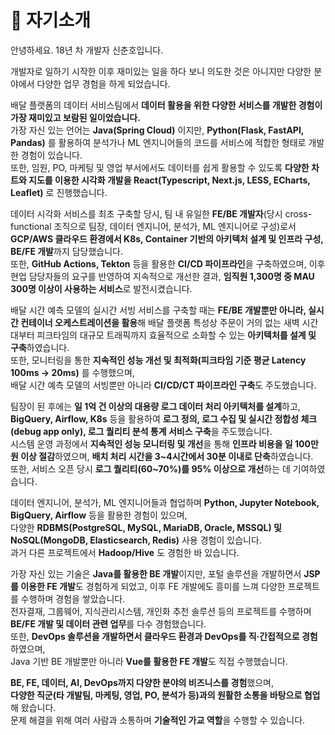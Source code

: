 # 📝 자기소개

안녕하세요. 18년 차 개발자 신춘호입니다.

개발자로 일하기 시작한 이후 재미있는 일을 하다 보니 의도한 것은 아니지만 다양한 분야에서 다양한 업무 경험을 하게 되었습니다.

배달 플랫폼의 데이터 서비스팀에서 **데이터 활용을 위한 다양한 서비스를 개발한 경험이 가장 재미있고 보람된 일이었습니다.**  
가장 자신 있는 언어는 **Java(Spring Cloud)** 이지만, **Python(Flask, FastAPI, Pandas)** 를 활용하여 분석가나 ML 엔지니어들의 코드를 서비스에 적합한 형태로 개발한 경험이 있습니다.  
또한, 임원, PO, 마케팅 및 영업 부서에서도 데이터를 쉽게 활용할 수 있도록 **다양한 차트와 지도를 이용한 시각화 개발을 React(Typescript, Next.js, LESS, ECharts, Leaflet)** 로 진행했습니다.

데이터 시각화 서비스를 최초 구축할 당시, 팀 내 유일한 **FE/BE 개발자**(당시 cross-functional 조직으로 팀장, 데이터 엔지니어, 분석가, ML 엔지니어로 구성)로서
**GCP/AWS 클라우드 환경에서 K8s, Container 기반의 아키텍처 설계 및 인프라 구성, BE/FE 개발**까지 담당했습니다.  
또한, **GitHub Actions, Tekton** 등을 활용한 **CI/CD 파이프라인**을 구축하였으며, 이후 현업 담당자들의 요구를 반영하여 지속적으로 개선한 결과,
**임직원 1,300명 중 MAU 300명 이상이 사용하는 서비스**로 발전시켰습니다.

배달 시간 예측 모델의 실시간 서빙 서비스를 구축할 때는 **FE/BE 개발뿐만 아니라, 실시간 컨테이너 오케스트레이션을 활용**해
배달 플랫폼 특성상 주문이 거의 없는 새벽 시간대부터 피크타임의 대규모 트래픽까지 효율적으로 소화할 수 있는 **아키텍처를 설계 및 구축**하였습니다.  
또한, 모니터링을 통한 **지속적인 성능 개선 및 최적화(피크타임 기준 평균 Latency 100ms → 20ms)** 를 수행했으며,  
배달 시간 예측 모델의 서빙뿐만 아니라 **CI/CD/CT 파이프라인 구축**도 주도했습니다.

팀장이 된 후에는 **일 1억 건 이상의 대용량 로그 데이터 처리 아키텍처를 설계**하고, **BigQuery, Airflow, K8s** 등을 활용하여 **로그 정의, 로그 수집 및 실시간 정합성 체크(debug app only), 로그 퀄리티 분석 통계 서비스 구축**을 주도했습니다.  
시스템 운영 과정에서 **지속적인 성능 모니터링 및 개선**을 통해 **인프라 비용을 일 100만 원 이상 절감**하였으며, **배치 처리 시간을 3~4시간에서 30분 이내로 단축**하였습니다.  
또한, 서비스 오픈 당시 **로그 퀄리티(60~70%)를 95% 이상으로 개선**하는 데 기여하였습니다.

데이터 엔지니어, 분석가, ML 엔지니어들과 협업하며 **Python, Jupyter Notebook, BigQuery, Airflow** 등을 활용한 경험이 있으며,  
다양한 **RDBMS(PostgreSQL, MySQL, MariaDB, Oracle, MSSQL) 및 NoSQL(MongoDB, Elasticsearch, Redis)** 사용 경험이 있습니다.  
과거 다른 프로젝트에서 **Hadoop/Hive** 도 경험한 바 있습니다.

가장 자신 있는 기술은 **Java를 활용한 BE 개발**이지만, 포털 솔루션을 개발하면서 **JSP를 이용한 FE 개발**도 경험하게 되었고, 이후 FE 개발에도 흥미를 느껴 다양한 프로젝트를 수행하며 경험을 쌓았습니다.  
전자결재, 그룹웨어, 지식관리시스템, 개인화 추천 솔루션 등의 프로젝트를 수행하며 **BE/FE 개발 및 데이터 관련 업무**를 다수 경험했습니다.  
또한, **DevOps 솔루션을 개발하면서 클라우드 환경과 DevOps를 직·간접적으로 경험**하였으며,  
Java 기반 BE 개발뿐만 아니라 **Vue를 활용한 FE 개발**도 직접 수행했습니다.

**BE, FE, 데이터, AI, DevOps까지 다양한 분야의 비즈니스를 경험**했으며,  
**다양한 직군(타 개발팀, 마케팅, 영업, PO, 분석가 등)과의 원활한 소통을 바탕으로 협업**해 왔습니다.  
문제 해결을 위해 여러 사람과 소통하며 **기술적인 가교 역할**을 수행할 수 있습니다.